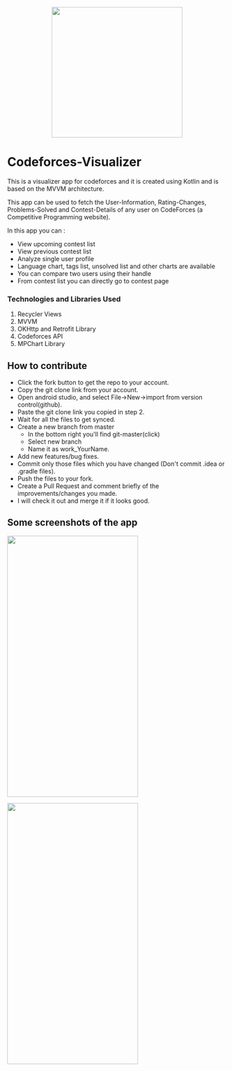 <p align="center">
  <img width="300" height="300" src="https://codeforces.com/predownloaded/a5/a6/a5a665d4b88a3dc743903eb801ff8d406db80523.png">
</p>

# Codeforces-Visualizer
This is a visualizer app for codeforces and it is created using Kotlin and is based on the MVVM architecture.

This app can be used to fetch the User-Information, Rating-Changes, Problems-Solved and Contest-Details of any user on CodeForces (a Competitive Programming website).

In this app you can :<br>
 - View upcoming contest list<br>
 - View previous contest list<br>
 - Analyze single user profile<br>
 - Language chart, tags list, unsolved list and other charts are available<br>
 - You can compare two users using their handle<br>
 - From contest list you can directly go to contest page<br>

### Technologies and Libraries Used
1. Recycler Views
2. MVVM
3. OKHttp and Retrofit Library
4. Codeforces API
5. MPChart Library

## How to contribute
- Click the fork button to get the repo to your account.
- Copy the git clone link from your account.
- Open android studio, and select File->New->import from version control(github).
- Paste the git clone link you copied in step 2.
- Wait for all the files to get synced.
- Create a new branch from master
  - In the bottom right you'll find git-master(click)
  - Select new branch
  - Name it as work_YourName.
- Add new features/bug fixes.
- Commit only those files which you have changed (Don't commit .idea or .gradle files).
- Push the files to your fork.
- Create a Pull Request and comment briefly of the improvements/changes you made.
- I will check it out and merge it if it looks good.

## Some screenshots of the app

<p align="left">
  <img width="300" height="600" src="https://github.com/KartikeySharma/codeforces_visualiser/blob/master/screenshots/1.jpeg">
</p>

<p align="left">
  <img width="300" height="600" src="https://github.com/KartikeySharma/codeforces_visualiser/blob/master/screenshots/2.jpeg">
</p>

